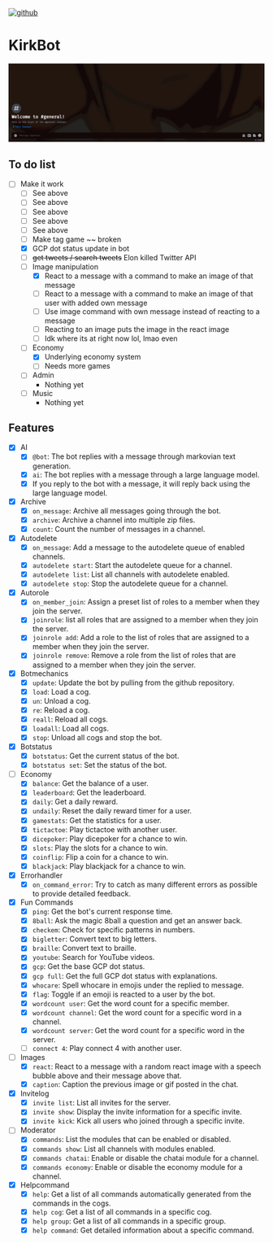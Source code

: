 [![github](https://img.shields.io/github/stars/freeCodeCamp/freeCodeCamp.svg)]()

# KirkBot
![](KirkBot_describes_itself.gif)

## To do list
- [ ] Make it work
    - [ ] See above
    - [ ] See above
    - [ ] See above
    - [ ] See above
    - [ ] See above
    - [ ] Make tag game ~~ broken
    - [x] GCP dot status update in bot
    - [ ] ~~get tweets / search tweets~~ Elon killed Twitter API
    - [ ] Image manipulation
        - [x] React to a message with a command to make an image of that message
        - [ ] React to a message with a command to make an image of that user with added own message
        - [ ] Use image command with own message instead of reacting to a message
        - [ ] Reacting to an image puts the image in the react image
        - [ ] Idk where its at right now lol, lmao even
    - [ ] Economy
        - [x] Underlying economy system
        - [ ] Needs more games
    - [ ] Admin
        - Nothing yet
    - [ ] Music
        - Nothing yet

## Features

- [x] AI
    - [x] `@bot`: The bot replies with a message through markovian text generation.
    - [x] `ai`: The bot replies with a message through a large language model.
    - [x] If you reply to the bot with a message, it will reply back using the large language model.
- [x] Archive
    - [x] `on_message`: Archive all messages going through the bot.
    - [x] `archive`: Archive a channel into multiple zip files.
    - [x] `count`: Count the number of messages in a channel.
- [x] Autodelete
    - [x] `on_message`: Add a message to the autodelete queue of enabled channels.
    - [x] `autodelete start`: Start the autodelete queue for a channel.
    - [x] `autodelete list`: List all channels with autodelete enabled.
    - [x] `autodelete stop`: Stop the autodelete queue for a channel.
- [x] Autorole
    - [x] `on_member_join`: Assign a preset list of roles to a member when they join the server.
    - [x] `joinrole`: list all roles that are assigned to a member when they join the server.
    - [x] `joinrole add`: Add a role to the list of roles that are assigned to a member when they join the server.
    - [x] `joinrole remove`: Remove a role from the list of roles that are assigned to a member when they join the server.
- [x] Botmechanics
    - [x] `update`: Update the bot by pulling from the github repository.
    - [x] `load`: Load a cog.
    - [x] `un`: Unload a cog.
    - [x] `re`: Reload a cog.
    - [x] `reall`: Reload all cogs.
    - [x] `loadall`: Load all cogs.
    - [x] `stop`: Unload all cogs and stop the bot.
- [x] Botstatus
    - [x] `botstatus`: Get the current status of the bot.
    - [x] `botstatus set`: Set the status of the bot.
- [ ] Economy
    - [x] `balance`: Get the balance of a user.
    - [x] `leaderboard`: Get the leaderboard.
    - [x] `daily`: Get a daily reward.
    - [x] `undaily`: Reset the daily reward timer for a user. 
    - [x] `gamestats`: Get the statistics for a user.
    - [x] `tictactoe`: Play tictactoe with another user.
    - [x] `dicepoker`: Play dicepoker for a chance to win.
    - [x] `slots`: Play the slots for a chance to win.
    - [x] `coinflip`: Flip a coin for a chance to win.
    - [x] `blackjack`: Play blackjack for a chance to win.
- [x] Errorhandler
    - [x] `on_command_error`: Try to catch as many different errors as possible to provide detailed feedback.
- [x] Fun Commands
    - [x] `ping`: Get the bot's current response time.
    - [x] `8ball`: Ask the magic 8ball a question and get an answer back.
    - [x] `checkem`: Check for specific patterns in numbers.
    - [x] `bigletter`: Convert text to big letters.
    - [x] `braille`: Convert text to braille.
    - [x] `youtube`: Search for YouTube videos.
    - [x] `gcp`: Get the base GCP dot status.
    - [x] `gcp full`: Get the full GCP dot status with explanations.
    - [x] `whocare`: Spell whocare in emojis under the replied to message.
    - [x] `flag`: Toggle if an emoji is reacted to a user by the bot.
    - [x] `wordcount user`: Get the word count for a specific member.
    - [x] `wordcount channel`: Get the word count for a specific word in a channel.
    - [x] `wordcount server`: Get the word count for a specific word in the server.
    - [ ] `connect 4`: Play connect 4 with another user.
- [ ] Images
    - [x] `react`: React to a message with a random react image with a speech bubble above and their message above that.
    - [x] `caption`: Caption the previous image or gif posted in the chat.
- [x] Invitelog
    - [x] `invite list`: List all invites for the server.
    - [x] `invite show`: Display the invite information for a specific invite.
    - [x] `invite kick`: Kick all users who joined through a specific invite.
- [ ] Moderator
    - [x] `commands`: List the modules that can be enabled or disabled.
    - [x] `commands show`: List all channels with modules enabled.
    - [x] `commands chatai`: Enable or disable the chatai module for a channel.
    - [x] `commands economy`: Enable or disable the economy module for a channel.
- [x] Helpcommand
    - [x] `help`: Get a list of all commands automatically generated from the commands in the cogs.
    - [x] `help cog`: Get a list of all commands in a specific cog.
    - [x] `help group`: Get a list of all commands in a specific group.
    - [x] `help command`: Get detailed information about a specific command.